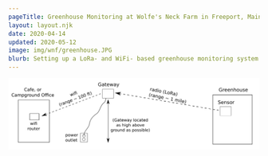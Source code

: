 ```yaml
---
pageTitle: Greenhouse Monitoring at Wolfe's Neck Farm in Freeport, Maine (USA).
layout: layout.njk
date: 2020-04-14
updated: 2020-05-12
image: img/wnf/greenhouse.JPG
blurb: Setting up a LoRa- and WiFi- based greenhouse monitoring system. 
---
```


<img src="/img/wnf/wnf_gateway_location.png">
